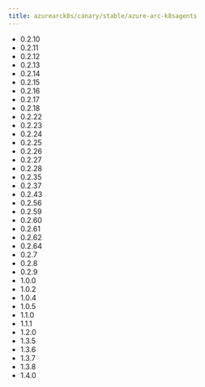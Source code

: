 ```yaml
---
title: azurearck8s/canary/stable/azure-arc-k8sagents
---
```

- 0.2.10
- 0.2.11
- 0.2.12
- 0.2.13
- 0.2.14
- 0.2.15
- 0.2.16
- 0.2.17
- 0.2.18
- 0.2.22
- 0.2.23
- 0.2.24
- 0.2.25
- 0.2.26
- 0.2.27
- 0.2.28
- 0.2.35
- 0.2.37
- 0.2.43
- 0.2.56
- 0.2.59
- 0.2.60
- 0.2.61
- 0.2.62
- 0.2.64
- 0.2.7
- 0.2.8
- 0.2.9
- 1.0.0
- 1.0.2
- 1.0.4
- 1.0.5
- 1.1.0
- 1.1.1
- 1.2.0
- 1.3.5
- 1.3.6
- 1.3.7
- 1.3.8
- 1.4.0
